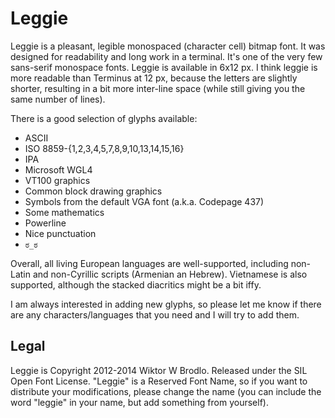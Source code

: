 Leggie
======

Leggie is a pleasant, legible monospaced (character cell) bitmap font. It was
designed for readability and long work in a terminal. It's one of the very few
sans-serif monospace fonts. Leggie is available in 6x12 px. I think leggie is
more readable than Terminus at 12 px, because the letters are slightly shorter,
resulting in a bit more inter-line space (while still giving you the same number
of lines).

There is a good selection of glyphs available:

 - ASCII
 - ISO 8859-{1,2,3,4,5,7,8,9,10,13,14,15,16}
 - IPA
 - Microsoft WGL4
 - VT100 graphics
 - Common block drawing graphics
 - Symbols from the default VGA font (a.k.a. Codepage 437)
 - Some mathematics
 - Powerline
 - Nice punctuation
 - `ಠ_ಠ`

Overall, all living European languages are well-supported, including non-Latin
and non-Cyrillic scripts (Armenian an Hebrew). Vietnamese is also supported,
although the stacked diacritics might be a bit iffy.

I am always interested in adding new glyphs, so please let me know if there are
any characters/languages that you need and I will try to add them.

Legal
-----

Leggie is Copyright 2012-2014 Wiktor W Brodlo. Released under the SIL Open Font
License. "Leggie" is a Reserved Font Name, so if you want to distribute your
modifications, please change the name (you can include the word "leggie" in your
name, but add something from yourself).
